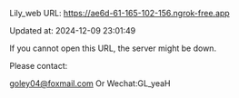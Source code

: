 Lily_web URL: https://ae6d-61-165-102-156.ngrok-free.app

Updated at: 2024-12-09 23:01:49

If you cannot open this URL, the server might be down.

Please contact: 

goley04@foxmail.com Or Wechat:GL_yeaH